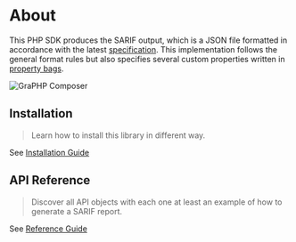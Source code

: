 <!-- markdownlint-disable MD013 -->
# About

This PHP SDK produces the SARIF output, which is a JSON file formatted
in accordance with the latest [specification](https://docs.oasis-open.org/sarif/sarif/v2.1.0/sarif-v2.1.0.html).
This implementation follows the general format rules but also specifies several custom properties
written in [property bags](https://docs.oasis-open.org/sarif/sarif/v2.1.0/os/sarif-v2.1.0-os.html#_Toc34317448).

![GraPHP Composer](./assets/images/graph-composer.svg)

## Installation

> Learn how to install this library in different way.

See [Installation Guide](installation.md)

## API Reference

> Discover all API objects with each one at least an example of how to generate a SARIF report.

See [Reference Guide](reference/README.md)
